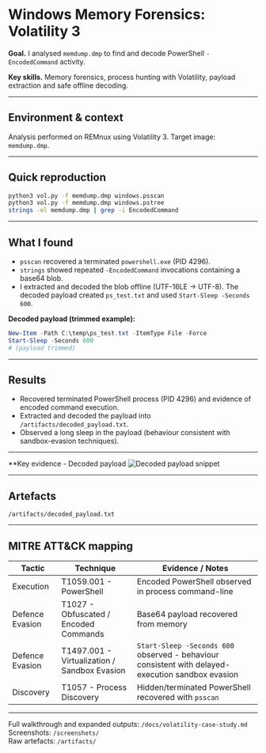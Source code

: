 # Windows Memory Forensics: Volatility 3

**Goal.** I analysed `memdump.dmp` to find and decode PowerShell `-EncodedCommand` activity.

**Key skills.** Memory forensics, process hunting with Volatility, payload extraction and safe offline decoding.

---

## Environment & context
Analysis performed on REMnux using Volatility 3. Target image: `memdump.dmp`.

---

## Quick reproduction

```bash
python3 vol.py -f memdump.dmp windows.psscan
python3 vol.py -f memdump.dmp windows.pstree
strings -el memdump.dmp | grep -i EncodedCommand
```

---

## What I found

- `psscan` recovered a terminated `powershell.exe` (PID 4296).  
- `strings` showed repeated `-EncodedCommand` invocations containing a base64 blob.  
- I extracted and decoded the blob offline (UTF-16LE → UTF-8). The decoded payload created `ps_test.txt` and used `Start-Sleep -Seconds 600`.

**Decoded payload (trimmed example):**
```powershell
New-Item -Path C:\temp\ps_test.txt -ItemType File -Force
Start-Sleep -Seconds 600
# (payload trimmed)
```

---

## Results

- Recovered terminated PowerShell process (PID 4296) and evidence of encoded command execution.  
- Extracted and decoded the payload into `/artifacts/decoded_payload.txt`.  
- Observed a long sleep in the payload (behaviour consistent with sandbox-evasion techniques).

---

**Key evidence - Decoded payload
![Decoded payload snippet](screenshots/hero_decoded_payload.png)

---

## Artefacts

`/artifacts/decoded_payload.txt`

---

## MITRE ATT&CK mapping

| Tactic          | Technique                                    | Evidence / Notes |
|-----------------|-----------------------------------------------|------------------|
| Execution       | T1059.001 - PowerShell                        | Encoded PowerShell observed in process command-line |
| Defence Evasion | T1027 - Obfuscated / Encoded Commands         | Base64 payload recovered from memory |
| Defence Evasion | T1497.001 - Virtualization / Sandbox Evasion  | `Start-Sleep -Seconds 600` observed - behaviour consistent with delayed-execution sandbox evasion |
| Discovery       | T1057 - Process Discovery                     | Hidden/terminated PowerShell recovered with `psscan` |

---

Full walkthrough and expanded outputs: `/docs/volatility-case-study.md`  
Screenshots: `/screenshots/`  
Raw artefacts: `/artifacts/`
